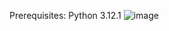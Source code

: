 Prerequisites: Python 3.12.1
![image](https://github.com/Laderlappenn/Django-Services-App/assets/106246722/007184fa-c2ef-4f74-ad4f-28bcd8660b16)
